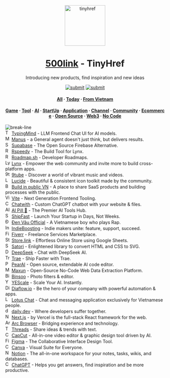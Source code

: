 <div align="center"><a target="_blank" href="https://tinyhref.com"><img src="https://i.imgur.com/cY13Vvb.png" height="128" alt="tinyhref"/></a></div>
<h1 align="center"><a target="_blank" href="https://500link.com">500link</a> - TinyHref</h1>
<p align="center">Introducing new products, find inspiration and new ideas</p>

<div align="center"><a target="_blank" href="https://500link.com/submit"><img src="https://img.shields.io/badge/Submit-c32769.svg?style=flat" alt="submit"/></a>
<a target="_blank" href="https://x.com/intent/follow?screen_name=tinyhref"><img src="https://img.shields.io/twitter/follow/tinyhref" alt="submit"/></a></div>

<h4 align="center"><a target="_blank" href="https://500link.com/launch/all">All</a> · <a target="_blank" href="https://500link.com/launch/today">Today</a> · <a target="_blank" href="https://500link.com/launch/vietnam">From Vietnam</a></h4>

<h4 align="center"><a target="_blank" href="https://500link.com/launch/game">Game</a> · <a target="_blank" href="https://500link.com/launch/tool">Tool</a> · <a target="_blank" href="https://500link.com/launch/ai">AI</a> · <a target="_blank" href="https://500link.com/launch/startup">StartUp</a> · <a target="_blank" href="https://500link.com/launch/application">Application</a> · <a target="_blank" href="https://500link.com/launch/channel">Channel</a> · <a target="_blank" href="https://500link.com/launch/community">Community</a> · <a target="_blank" href="https://500link.com/launch/ecommerce">Ecommerce</a> · <a target="_blank" href="https://500link.com/launch/open-source">Open Source</a> · <a target="_blank" href="https://500link.com/launch/web3">Web3</a> · <a target="_blank" href="https://500link.com/launch/no-code">No Code</a></h4>

<img src="https://i.imgur.com/waxVImv.png" alt="break-line"/>

<div><img width="16" src="https://i.imgur.com/2MTGjUR.jpeg" alt="TypingMind"/> <a target="_blank" href="https://500link.com/typingmind">TypingMind</a> - LLM Frontend Chat UI for AI models.</div>
<div><img width="16" src="https://i.imgur.com/Lyp5yTG.png" alt="Manus"/> <a target="_blank" href="https://500link.com/manus">Manus</a> - a General agent doesn&#x27;t just think, but delivers results.</div>
<div><img width="16" src="https://i.imgur.com/CJPDTwN.png" alt="Supabase"/> <a target="_blank" href="https://500link.com/supabase">Supabase</a> - The Open Source Firebase Alternative.</div>
<div><img width="16" src="https://i.imgur.com/8HZN9bD.png" alt="Rspeedy"/> <a target="_blank" href="https://500link.com/rspeedy">Rspeedy</a> - The Build Tool for Lynx.</div>
<div><img width="16" src="https://i.imgur.com/WEwgl3f.png" alt="Roadmap.sh"/> <a target="_blank" href="https://500link.com/roadmap.sh">Roadmap.sh</a> - Developer Roadmaps.</div>
<div><img width="16" src="https://i.imgur.com/ZMw21gh.png" alt="Lynx"/> <a target="_blank" href="https://500link.com/lynxjs">Lynx</a> - Empower the web community and invite more to build cross-platform apps.</div>
<div><img width="16" src="https://i.imgur.com/Pqj8dET.jpeg" alt="9tube"/> <a target="_blank" href="https://500link.com/9tube">9tube</a> - Discover a world of vibrant music and videos.</div>
<div><img width="16" src="https://i.imgur.com/bSzj8jI.png" alt="Lucide"/> <a target="_blank" href="https://500link.com/lucide">Lucide</a> - Beautiful &amp; consistent icon toolkit made by the community.</div>
<div><img width="16" src="https://i.imgur.com/bPJcYuZ.jpeg" alt="Build in public VN"/> <a target="_blank" href="https://500link.com/buildinpublicvn">Build in public VN</a> - A place to share SaaS products and building processes with the public.</div>
<div><img width="16" src="https://i.imgur.com/YU7Z25D.png" alt="Vite"/> <a target="_blank" href="https://500link.com/vite">Vite</a> - Next Generation Frontend Tooling.</div>
<div><img width="16" src="https://i.imgur.com/u8m14nY.png" alt="Chatwith"/> <a target="_blank" href="https://500link.com/chatwith">Chatwith</a> - Custom ChatGPT chatbot with your website &amp; files.</div>
<div><img width="16" src="https://i.imgur.com/4gPkxSI.png" alt="AI Pill 💊"/> <a target="_blank" href="https://500link.com/aipill">AI Pill 💊</a> - The Premier AI Tools Hub.</div>
<div><img width="16" src="https://i.imgur.com/ccSc5TM.png" alt="ShipFast"/> <a target="_blank" href="https://500link.com/shipfast">ShipFast</a> - Launch Your Startup in Days, Not Weeks.</div>
<div><img width="16" src="https://i.imgur.com/TZ7x9Ag.jpeg" alt="Đen Vâu Official"/> <a target="_blank" href="https://500link.com/denvau">Đen Vâu Official</a> - A Vietnamese boy who plays Rap.</div>
<div><img width="16" src="https://i.imgur.com/Ct2G0eR.jpeg" alt="IndieBoosting"/> <a target="_blank" href="https://500link.com/indieboosting">IndieBoosting</a> - Indie makers unite: feature, support, succeed.</div>
<div><img width="16" src="https://i.imgur.com/Zf5p3Hk.png" alt="Fiverr"/> <a target="_blank" href="https://500link.com/fiverr">Fiverr</a> - Freelance Services Marketplace.</div>
<div><img width="16" src="https://i.imgur.com/lLFqx34.png" alt="Store.link"/> <a target="_blank" href="https://500link.com/store.link">Store.link</a> - Effortless Online Store using Google Sheets.</div>
<div><img width="16" src="https://i.imgur.com/SjjBGUT.png" alt="Satori"/> <a target="_blank" href="https://500link.com/satori">Satori</a> - Enlightened library to convert HTML and CSS to SVG.</div>
<div><img width="16" src="https://i.imgur.com/ebTW2Oq.png" alt="DeepSeek"/> <a target="_blank" href="https://500link.com/deepseek">DeepSeek</a> - Chat with DeepSeek AI.</div>
<div><img width="16" src="https://i.imgur.com/YTMBMXC.png" alt="Trae"/> <a target="_blank" href="https://500link.com/trae">Trae</a> - Ship Faster with Trae.</div>
<div><img width="16" src="https://i.imgur.com/tal6wNl.png" alt="PearAI"/> <a target="_blank" href="https://500link.com/pearai">PearAI</a> - Open source, extendable AI code editor.</div>
<div><img width="16" src="https://i.imgur.com/umJB5tM.png" alt="Maxun"/> <a target="_blank" href="https://500link.com/maxun">Maxun</a> - Open-Source No-Code Web Data Extraction Platform.</div>
<div><img width="16" src="https://i.imgur.com/GtwsHvB.jpeg" alt="Binsoo"/> <a target="_blank" href="https://500link.com/binsoo">Binsoo</a> - Photo filters &amp; editor.</div>
<div><img width="16" src="https://i.imgur.com/gpoybl3.jpeg" alt="YEScale"/> <a target="_blank" href="https://500link.com/yescale">YEScale</a> - Scale Your AI. Instantly.</div>
<div><img width="16" src="https://i.imgur.com/BU156hf.gif" alt="Diaflow.io"/> <a target="_blank" href="https://500link.com/diaflow">Diaflow.io</a> - Be the hero of your company with powerful automation &amp; apps.</div>
<div><img width="16" src="https://i.imgur.com/Imzg8Lv.png" alt="Lotus Chat"/> <a target="_blank" href="https://500link.com/lotuschat">Lotus Chat</a> - Chat and messaging application exclusively for Vietnamese people.</div>
<div><img width="16" src="https://i.imgur.com/G1IX8Cd.png" alt="daily.dev"/> <a target="_blank" href="https://500link.com/daily-dev">daily.dev</a> - Where developers suffer together.</div>
<div><img width="16" src="https://i.imgur.com/cAeBStc.png" alt="Next.js"/> <a target="_blank" href="https://500link.com/nextjs">Next.js</a> - by Vercel is the full-stack React framework for the web.</div>
<div><img width="16" src="https://i.imgur.com/LRHxdYd.jpeg" alt="Arc Browser"/> <a target="_blank" href="https://500link.com/arc-browser">Arc Browser</a> - Bridging experience and technology.</div>
<div><img width="16" src="https://i.imgur.com/IBPDttk.png" alt="Threads"/> <a target="_blank" href="https://500link.com/threads">Threads</a> - Share ideas &amp; trends with text.</div>
<div><img width="16" src="https://i.imgur.com/flNuwaP.png" alt="CapCut"/> <a target="_blank" href="https://500link.com/capcut">CapCut</a> - All-in-one video editor &amp; graphic design tool driven by AI.</div>
<div><img width="16" src="https://i.imgur.com/25mnkzJ.png" alt="Figma"/> <a target="_blank" href="https://500link.com/figma">Figma</a> - The Collaborative Interface Design Tool.</div>
<div><img width="16" src="https://i.imgur.com/DCXLu8x.jpeg" alt="Canva"/> <a target="_blank" href="https://500link.com/canva">Canva</a> - Visual Suite for Everyone.</div>
<div><img width="16" src="https://i.imgur.com/u8dRWfg.png" alt="Notion"/> <a target="_blank" href="https://500link.com/notion">Notion</a> - The all-in-one workspace for your notes, tasks, wikis, and databases.</div>
<div><img width="16" src="https://i.imgur.com/vKddPK2.png" alt="ChatGPT"/> <a target="_blank" href="https://500link.com/chatgpt">ChatGPT</a> - Helps you get answers, find inspiration and be more productive.</div>
